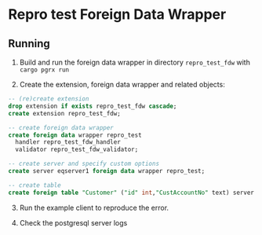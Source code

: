 # Repro test Foreign Data Wrapper


## Running

1. Build and run the foreign data wrapper in directory `repro_test_fdw` with `cargo pgrx run`

2. Create the extension, foreign data wrapper and related objects:

```sql
-- (re)create extension
drop extension if exists repro_test_fdw cascade;
create extension repro_test_fdw;

-- create foreign data wrapper
create foreign data wrapper repro_test
  handler repro_test_fdw_handler
  validator repro_test_fdw_validator;

-- create server and specify custom options
create server eqserver1 foreign data wrapper repro_test;

-- create table
create foreign table "Customer" ("id" int,"CustAccountNo" text) server "eqserver1" options (table 'Customer', rowid_column 'id');

```

3. Run the example client to reproduce the error.

4. Check the postgresql server logs
